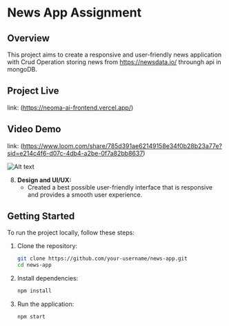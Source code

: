 # News App Assignment

## Overview
This project aims to create a responsive and user-friendly news application with Crud Operation storing news from https://newsdata.io/ throungh api in mongoDB.

## Project Live
link: (https://neoma-ai-frontend.vercel.app/)

## Video Demo
link: (https://www.loom.com/share/785d391ae62149158e34f0b28b23a77e?sid=e214c4f6-d07c-4db4-a2be-0f7a82bb8637)

![Alt text](https://githubpurpose.s3.ap-south-1.amazonaws.com/React%20App_page-0001%20%281%29.jpg?response-content-disposition=inline&X-Amz-Security-Token=IQoJb3JpZ2luX2VjELz%2F%2F%2F%2F%2F%2F%2F%2F%2F%2FwEaCmFwLXNvdXRoLTEiRjBEAiAhwYEL%2F45Qp%2BvIT5GM53ECtsDEkaAu4iZNAPjKLsn06wIgDcjwKwJUEBZ8OgJBudEbUEXxD%2Bzg6vXLidzMCiBq8vQq5AIIRRABGgwzMjYxNjQ0OTU2MDYiDN0VVLDH2VT56%2FW5aSrBAjZBqKSiF3HPrgKvqc%2F2CaU3pnZcYZUmg3k%2BNNRRPJfY4q2pf%2Fu5H2bwCFP4Y%2BAhsbT%2Bbo9ABCFMYAHAKuYpEgiO153Mmo8zaYKiVHAhjuWJx5wTm%2BBSxCexG5CvXs7QkC%2BqQlecsLbO88BQoCtmwAoLaYvf1%2B%2BBdoR3XrtHOaukfTzbWzCSo3y5fX97DygF%2Bg%2FWvum8%2BTH8QlDLevVxtC%2Bpe%2BWi539fVYa3HJFm815ufszwhaIRFaGHNsqDNSTr39w2XVCjx7b9dY9CLd23%2Br7OTZs5bpH9I7m113TFpC9LLABy0E4%2BFF0E3CQs3dcRrL2zWntbIoHYt%2BZpoC%2FdWq5wHCPID%2FE4726ssPU4N5Ju17orvWRELZP32LvnHuk6%2B2ChVOzQNzIF0ZKHuRVS7QFz4%2Bt0RCcNI5TM5Juy0bTRVTCbm5usBjq0AsnQ2si3S0Ou5Yz7PJjqv9JXq4Gmt43%2BmbXgamxzdzemeE2tAh97cxNtH5iI5QOHv%2B%2BPPa5omsNNh4DI0gpT7mo8FIJivlli%2BBrxr8ytymzYVajowQ9sp6iUlcInP%2BAIDfZydSYzNLlFMgheNPVavAeLJ%2FoUsiFBUAYP81MeUAkox2qsKFU4w429IeGNBl68%2F1PZfeSq1CG65%2Bt0Yq%2Bsk%2BOyCmOMusOwdkUcLUu7QFPPig%2BV%2B6rF64Fdpuj0J2fXIroQkWyvPAyV67ear%2Bl5W3Ty2pq32f4DawF3l2BSUD0ayM2FgIFinnVWPUS4sIZ%2FdfIhMER3M1HzcUVXhzGxYTjLYvY11XncW5W3ErPCta%2F3FvT%2BfabI2tqLR%2BKVlA8enE%2F75KhLi8nH7J7VVb9xIzArMyME&X-Amz-Algorithm=AWS4-HMAC-SHA256&X-Amz-Date=20231223T121813Z&X-Amz-SignedHeaders=host&X-Amz-Expires=300&X-Amz-Credential=ASIAUX4HLHT3BRFEWAAD%2F20231223%2Fap-south-1%2Fs3%2Faws4_request&X-Amz-Signature=a16455786a4f5e6520578631fbaed25295c07151c6667b3a7fc4f6df6f8a5fca)

8. **Design and UI/UX:**
   - Created a best possible user-friendly interface that is responsive and provides a smooth user experience.

## Getting Started
To run the project locally, follow these steps:

1. Clone the repository:

   ```bash
   git clone https://github.com/your-username/news-app.git
   cd news-app
2. Install dependencies:
    ```bash
    npm install

2. Run the application:
    ```bash
    npm start

